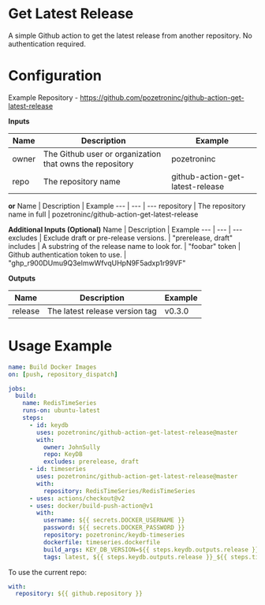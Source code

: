 Get Latest Release
==================

A simple Github action to get the latest release from another repository. No authentication required.

Configuration
=============

Example Repository - https://github.com/pozetroninc/github-action-get-latest-release

**Inputs**

Name | Description | Example
--- | --- | ---
owner | The Github user or organization that owns the repository |  pozetroninc
repo | The repository name | github-action-get-latest-release

**or**
Name | Description | Example
--- | --- | ---
repository | The repository name in full | pozetroninc/github-action-get-latest-release

**Additional Inputs (Optional)**
Name | Description | Example
--- | --- | ---
excludes | Exclude draft or pre-release versions. | "prerelease, draft"
includes | A substring of the release name to look for. | "foobar"
token    | Github authentication token to use.    | "ghp_r900DUmu9Q3elmwWfvqUHpN9F5adxp1r99VF"

**Outputs**

Name | Description | Example
--- | --- | ---
release | The latest release version tag | v0.3.0

Usage Example
=============
``` yaml
name: Build Docker Images
on: [push, repository_dispatch]

jobs:
  build:
    name: RedisTimeSeries
    runs-on: ubuntu-latest
    steps:
      - id: keydb
        uses: pozetroninc/github-action-get-latest-release@master
        with:
          owner: JohnSully
          repo: KeyDB
          excludes: prerelease, draft
      - id: timeseries
        uses: pozetroninc/github-action-get-latest-release@master
        with:
          repository: RedisTimeSeries/RedisTimeSeries
      - uses: actions/checkout@v2
      - uses: docker/build-push-action@v1
        with:
          username: ${{ secrets.DOCKER_USERNAME }}
          password: ${{ secrets.DOCKER_PASSWORD }}
          repository: pozetroninc/keydb-timeseries
          dockerfile: timeseries.dockerfile
          build_args: KEY_DB_VERSION=${{ steps.keydb.outputs.release }}, REDIS_TIME_SERIES_VERSION=${{ steps.timeseries.outputs.release }}
          tags: latest, ${{ steps.keydb.outputs.release }}_${{ steps.timeseries.outputs.release }}

```

To use the current repo:
``` yaml
with:
  repository: ${{ github.repository }}
```
